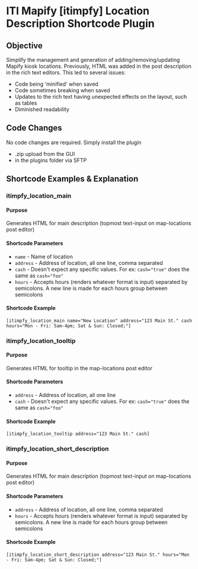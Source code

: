 # ITI Mapify [itimpfy] Location Description Shortcode Plugin

## Objective
Simplify the management and generation of adding/removing/updating Mapify kiosk locations.
Previously, HTML was added in the post description in the rich text editors. This led to several issues:
- Code being 'minified' when saved
- Code sometimes breaking when saved
- Updates to the rich text having unexpected effects on the layout, such as tables
- Diminished readability

## Code Changes
No code changes are required. Simply install the plugin
- .zip upload from the GUI
- in the plugins folder via SFTP

## Shortcode Examples & Explanation

### itimpfy_location_main

#### Purpose
Generates HTML for main description (topmost text-input on map-locations post editor)

#### Shortcode Parameters
- `name` - Name of location
- `address` - Address of location, all one line, comma separated
- `cash` - Doesn't expect any specific values. For ex: `cash="true"` does the same as `cash="foo"`
- `hours` - Accepts hours (renders whatever format is input) separated by semicolons. A new line is made for each hours group between semicolons

#### Shortcode Example
`[itimpfy_location_main name="New Location" address="123 Main St." cash hours="Mon - Fri: 5am-4pm; Sat & Sun: Closed;"]`


### itimpfy_location_tooltip

#### Purpose
Generates HTML for tooltip in the map-locations post editor

#### Shortcode Parameters
- `address` - Address of location, all one line
- `cash` - Doesn't expect any specific values. For ex: `cash="true"` does the same as `cash="foo"`

#### Shortcode Example
`[itimpfy_location_tooltip address="123 Main St." cash]`

### itimpfy_location_short_description

#### Purpose
Generates HTML for main description (topmost text-input on map-locations post editor)

#### Shortcode Parameters
- `address` - Address of location, all one line, comma separated
- `hours` - Accepts hours (renders whatever format is input) separated by semicolons. A new line is made for each hours group between semicolons

#### Shortcode Example
`[itimpfy_location_short_description address="123 Main St." hours="Mon - Fri: 5am-4pm; Sat & Sun: Closed;"]`
